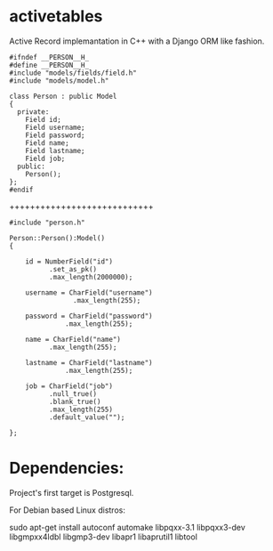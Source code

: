 activetables
============
Active Record implemantation in C++ with a Django ORM like fashion.

    #ifndef __PERSON__H_
    #define __PERSON__H_
    #include "models/fields/field.h"
    #include "models/model.h"

    class Person : public Model
    {
      private:
        Field id;
        Field username;
        Field password;
        Field name;
        Field lastname;
        Field job;
      public:
        Person();
    };
    #endif

++++++++++++++++++++++++++++

    #include "person.h"

    Person::Person():Model()
    {

	    id = NumberField("id")
	          .set_as_pk()
	          .max_length(2000000);

	    username = CharField("username")
	                .max_length(255);

	    password = CharField("password")
                  .max_length(255);

	    name = CharField("name")
              .max_length(255);

	    lastname = CharField("lastname")
                  .max_length(255);

	    job = CharField("job")
              .null_true()
              .blank_true()
              .max_length(255)
              .default_value(""); 

    };


Dependencies:
============

Project's first target is Postgresql.

For Debian based Linux distros:

sudo apt-get install autoconf automake libpqxx-3.1 libpqxx3-dev libgmpxx4ldbl libgmp3-dev libapr1 libaprutil1 libtool
